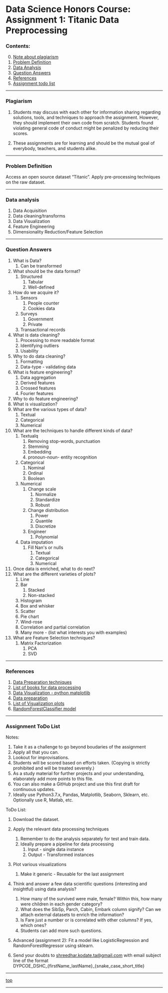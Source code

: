 # Data Science Honors Course: Assignment 1: Titanic Data Preprocessing


### Contents:
0. [Note about plagiarism](#plagiarism)
1. [Problem Definition](#problem-definition)
2. [Data Analysis](#data-analysis)
3. [Question Answers](#question-answers)
4. [References](#references)
5. [Assignment todo list](#assignment-todo-list)

---------------------

### Plagiarism
1. Students may discuss with each other for information sharing regarding solutions, tools, and techniques to approach the assignment. However, they should implement their own code from scratch. Students found violating general code of conduct might be penalized by reducing their scores.

2. These assignments are for learning and should be the mutual goal of everybody, teachers, and students alike.

---------------------

### Problem Definition
Access an open source dataset “Titanic”.
Apply pre-processing techniques on the raw dataset.

---------------------

### Data analysis

1. Data Acquisition
2. Data cleaning/transforms
3. Data Visualization
4. Feature Engineering
5. Dimensionality Reduction/Feature Selection

---------------------

### Question Answers

1. What is Data?
    1. Can be transformed 
2. What should be the data format?
    1. Structured
        1. Tabular 
        2. Well-defined 
2. How do we acquire it?
    1. Sensors
        1. People counter
        2. Cookies data
    2. Surveys
        1. Government
        2. Private
    3. Transactional records
3. What is data cleaning?
    1. Processing to more readable format
    2. Identifying outliers
    3. Usability
4. Why to do data cleaning?
    1. Formatting
    2. Data-type - validating data
5. What is feature engineering?
    1. Data aggregation
    2. Derived features
    3. Crossed features
    4. Fourier features
6. Why to do feature engineering?
7. What is visualization?
8. What are the various types of data?
    1. Textual
    2. Categorical
    3. Numerical
9. What are the techniques to handle different kinds of data?
    1. Textualq
        1. Removing stop-words, punctuation
        2. Stemming
        3. Embedding
        4. pronoun-noun- entity recognition
    2. Categorical
        1. Nominal
        2. Ordinal
        3. Boolean
    3. Numerical
        1. Change scale
            1. Normalize
            2. Standardize
            3. Robust
        2. Change distribution
            1. Power
            2. Quantile
            3. Discretize
        3. Engineer
            1. Polynomial
    4. Data imputation
        1. Fill Nan's or nulls 
            1. Textual
            2. Categorical
            3. Numerical
10. Once data is enriched, what to do next?
11. What are the different varieties of plots?
    1. Line
    2. Bar
        1. Stacked
        2. Non-stacked
    3. Histogram
    4. Box and whisker
    5. Scatter
    6. Pie chart
    7. Wind-rose
    8. Correlation and partial correlation
    9. Many more - (list what interests you with examples)
12. What are Feature Selection techniques?
    1. Matrix Factorization
        1. PCA
        2. SVD

---------------------

### References
1. [Data Preparation techniques](https://machinelearningmastery.com/data-preparation-techniques-for-machine-learning/)
2. [List of books for data processing](https://machinelearningmastery.com/books-on-data-cleaning-data-preparation-and-feature-engineering/)
3. [Data Visualization - python matplotlib](https://machinelearningmastery.com/data-visualization-methods-in-python/)
4. [Data preparation](https://machinelearningmastery.com/what-is-data-preparation-in-machine-learning/)
5. [List of Visualization plots](https://datavizcatalogue.com/)
6. [RandomForestClassifier model](https://machinelearningmastery.com/random-forest-ensemble-in-python/)

---------------------
### Assignment ToDo List

Notes:
1. Take it as a challenge to go beyond boudaries of the assignment
2. Apply all that you can.
3. Lookout for improvisations.
4. Students will be scored based on efforts taken. (Copying is strictly prohibited and will be treated severely.)
5. As a study material for further projects and your understanding, elaborately add more points to this file. 
6. You can also make a GitHub project and use this first draft for continuous updates.
7. Ideally use Python3.7.x, Pandas, Matplotlib, Seaborn, Sklearn, etc. Optionally use R, Matlab, etc.

ToDo List:
1. Download the dataset.
2. Apply the relevant data processing techniques
    1. Remember to do the analysis separately for test and train data.
    2. Ideally prepare a pipeline for data processing
        1. Input - single data instance
        2. Output - Transformed instances
3. Plot various visualizations
    1. Make it generic - Reusable for the last assignment
4. Think and answer a few data scientific questions (interesting and insightful) using data analysis?
    1. How many of the survived were male, female? Within this, how many were children in each gender category?
    2. What does the SibSp, Parch, Cabin, Embark column signify? Can we attach external datasets to enrich the information?
    3. Is Fare just a number or is correlated with other columns? If yes, which ones?
    4. Students can add more such questions.
    
5. Advanced (assignment 2): Fit a model like LogisticRegression and RandomForestRegressor using sklearn.

6. Send your doubts to shreedhar.kodate.ta@gmail.com with email subject line of the format DYPCOE_DSHC_{firstName_lastName}_{snake_case_short_title}

---------------------

[top](#assignment-1-titanic-data-preprocessing)

---------------------
